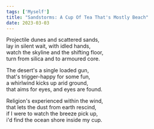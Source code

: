 ```yaml
---
tags: ['Myself']
title: "Sandstorms: A Cup Of Tea That's Mostly Beach"
date: 2023-03-03
---
```


Projectile dunes and scattered sands,  
lay in silent wait, with idled hands,  
watch the skyline and the shifting floor,  
turn from silica and to armoured core.

The desert's a single loaded gun,  
that's trigger-happy for some fun,  
a whirlwind kicks up arid ground,  
that aims for eyes, and eyes are found.

Religion's experienced within the wind,  
that lets the dust from earth rescind,  
if I were to watch the breeze pick up,  
i'd find the ocean shore inside my cup.
